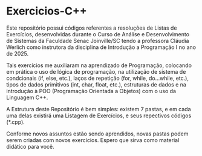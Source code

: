 # Exercicios-C++
Este repositório possui códigos referentes a resoluções de Listas de Exercícios, desenvolvidas durante o Curso de Análise e Desenvolvimento de Sistemas da Faculdade Senac Joinville/SC tendo a professora Cláudia Werlich como instrutora da disciplina de Introdução a Programação I no ano de 2025. 

Tais exercícios me auxiliaram na aprendizado de Programação, colocando em prática o uso de lógica de programação, na utilização de sistema de condcionais (if, else, etc.), laços de repetição (for, while, do...while, etc.), tipos de dados primitivos (int, char, float, etc.), estruturas de dados e na introdução à POO (Programação Orientada a Objetos) com o uso da Linguagem C++.

A Estrutura deste Repositório é bem simples: existem 7 pastas, e em cada uma delas existirá uma Listagem de Exercícios, e seus repectivos códigos (*.cpp).

Conforme novos assuntos estão sendo aprendidos, novas pastas podem serem criadas com novos exercícios. Espero que sirva como material didático para você.
